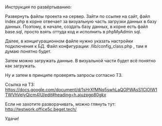 Инструкция по развёртыванию:

Развернуть файлы проекта на сервер. Зайти по ссылке на сайт, файл index.php в корне отвечает за визуальную часть загрузки данных в базу данных.
Поэтому, в начале, создать базу данных, в корне есть файл base.sql, просто взять оттуда код и исполнить в phpMyAdmin sql.

Далее, в концигурационном файле нужно указать настройки подключения к БД.
Файл конфигурации: /lib/config_class.php , там я думаю понятно будет.

Затем можно загружать данные. В визуальной части будет всё понятно как загружать.

Ну и затем в принципе проверять запросы согласно ТЗ.

Ссылка на ТЗ:
https://docs.google.com/document/d/1sHrXfMNq5swhLaQOPWAsS1ClOIW1TWVhVelyQicm4IU/edit#heading=h.ajuzpgp80gkx

Если не захотите разворачивать, можно глянуть тут: http://testwork.office5c.beget.tech/

Удачи!
